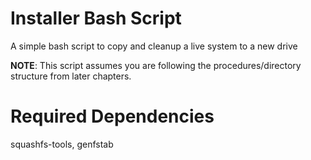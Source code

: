 # Installer Bash Script

A simple bash script to copy and cleanup a live system to a new drive

**NOTE**: This script assumes you are following the procedures/directory structure from later chapters.

# Required Dependencies
squashfs-tools, genfstab

